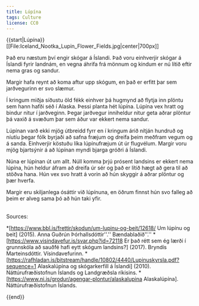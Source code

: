 ```yaml
---
title: Lúpína
tags: Culture
license: CC0
---
```


{{start|Lúpína}}
<level b1/>
[[File:Iceland_Nootka_Lupin_Flower_Fields.jpg|center|700px]]
<Book audio="Lúpína.mp3">
<!--<ref group="lower-alpha">Forests were cut down to make coal or to create more grassland for sheeps. Sheeps eat small plants and so they prevent new trees from growing.</ref>-->

Það eru næstum því engir skógar á Íslandi. Það voru einhverjir skógar á Íslandi fyrir landnám, en vegna áhrifa frá mönnum og kindum er nú lítið eftir nema gras og sandur.

Margir hafa reynt að koma aftur upp skógum, en það er erfitt þar sem jarðvegurinn er svo slæmur.

Í kringum miðja síðustu öld fékk einhver þá hugmynd að flytja inn plöntu sem hann hafði séð í Alaska. Þessi planta hét lúpína. Lúpína vex hratt og bindur nitur í jarðveginn. Þegar jarðvegur inniheldur nitur geta aðrar plöntur þá vaxið á svæðum þar sem áður var ekkert nema sandur.

Lúpínan varð ekki mjög útbreidd fyrr en í kringum árið nítján hundruð og níutíu þegar fólk byrjaði að safna fræjum og dreifa þeim meðfram vegum og á sanda. Einhverjir köstuðu líka lúpínufræjum út úr flugvélum. Margir voru mjög bjartsýnir á að lúpínan myndi bjarga gróðri á Íslandi.

Núna er lúpínan út um allt. Núll komma þrjú prósent landsins er ekkert nema lúpína, hún heldur áfram að dreifa úr sér og það er lítið hægt að gera til að stöðva hana. Hún vex svo hratt á vorin að hún skyggir á aðrar plöntur og þær hverfa. 

Margir eru skiljanlega ósáttir við lúpínuna, en öðrum finnst hún svo falleg að þeim er alveg sama þó að hún taki yfir. 
</Book>

<br />
<div class="notes">
Sources:

*[https://www.bbl.is/frettir/skodun/um-lupinu-og-beit/12618/ Um lúpínu og beit] (2015). Anna Guðrún Þórhallsdóttir''.'' Bændablaðið''.''
*[https://www.visindavefur.is/svar.php?id=72118 Er það rétt sem ég lærði í grunnskóla að sauðfé hafi eytt skógum landsins?] (2017). Bryndís Marteinsdóttir. Vísindavefurinn.
*[https://rafhladan.is/bitstream/handle/10802/4440/Lupinuskyrsla.pdf?sequence=1 Alaskalúpína og skógarkerfill á Íslandi] (2010). Náttúrufræðistofnun Íslands og Landgræðsla ríkisins.
*[https://www.ni.is/grodur/agengar-plontur/alaskalupina Alaskalúpína]. Náttúrufræðistofnun Íslands.
</div>

{{end}}

